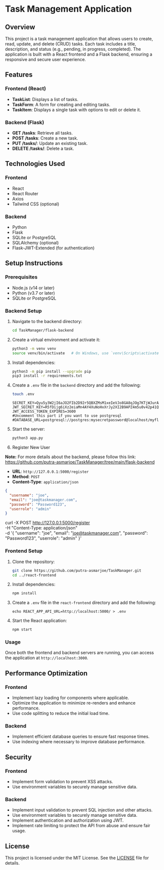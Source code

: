 # Task Management Application

## Overview

This project is a task management application that allows users to create, read, update, and delete (CRUD) tasks. Each task includes a title, description, and status (e.g., pending, in progress, completed). The application is built with a React frontend and a Flask backend, ensuring a responsive and secure user experience.

## Features

### Frontend (React)
- **TaskList**: Displays a list of tasks.
- **TaskForm**: A form for creating and editing tasks.
- **TaskItem**: Displays a single task with options to edit or delete it.

### Backend (Flask)
- **GET /tasks**: Retrieve all tasks.
- **POST /tasks**: Create a new task.
- **PUT /tasks/<id>**: Update an existing task.
- **DELETE /tasks/<id>**: Delete a task.

## Technologies Used

### Frontend
- React
- React Router
- Axios
- Tailwind CSS (optional)

### Backend
- Python
- Flask
- SQLite or PostgreSQL
- SQLAlchemy (optional)
- Flask-JWT-Extended (for authentication)

## Setup Instructions

### Prerequisites
- Node.js (v14 or later)
- Python (v3.7 or later)
- SQLite or PostgreSQL

### Backend Setup

1. Navigate to the backend directory:
    ```bash
    cd TaskManager/flask-backend
    ```

2. Create a virtual environment and activate it:
    ```bash
    python3 -m venv venv
    source venv/bin/activate   # On Windows, use `venv\Scripts\activate`
    ```

3. Install dependencies:
    ```bash
    python3 -m pip install --upgrade pip
    pip3 install -r requirements.txt
    ```

4. Create a `.env` file in the `backend` directory and add the following:
    ```bash
    touch .env
    ```
    ```env
    SECRET_KEY=Qyu5y3W2jI6aJO2FIb2D92r5QBXZMsM1xeIeVJo8GA8qJOg7KTjWJurAtph7nUVY
    JWT_SECRET_KEY=R5fDijg6iXz2eiaMn4AY4XuNoHxXrJy2XI2B9APZ4m5u0v42p41QTJY39fzIxLZf
    JWT_ACCESS_TOKEN_EXPIRES=3600
    #Uncomment this part if you want to use postgresql
    #DATABASE_URL=postgresql://postgres:mysecretpassword@localhost/myflaskdb
    ```


5. Start the server:
    ```bash
    python3 app.py
    ```
6. Register New User 

**Note:** For more details about the backend, please follow this link: https://github.com/putra-asmarjoe/TaskManager/tree/main/flask-backend

- **URL**: `http://127.0.0.1:5000/register`
- **Method**: `POST`
- **Content-Type**: `application/json`
 

```json
{
  "username": "joe",
  "email": "joe@taskmanager.com",
  "password": "Password123",
  "userrole": "admin"
}
```

curl -X POST http://127.0.0.1:5000/register \
-H "Content-Type: application/json" \
-d '{
  "username": "joe",
  "email": "joe@taskmanager.com",
  "password": "Password123",
  "userrole": "admin"
}'

### Frontend Setup

1. Clone the repository:
    ```bash
    git clone https://github.com/putra-asmarjoe/TaskManager.git
    cd ../react-frontend
    ```

2. Install dependencies:
    ```bash
    npm install
    ```

3. Create a `.env` file in the `react-frontend` directory and add the following:
    ```env
    echo REACT_APP_API_URL=http://localhost:5000/ > .env
    ```

4. Start the React application:
    ```bash
    npm start
    ```
    
### Usage

Once both the frontend and backend servers are running, you can access the application at `http://localhost:3000`.

## Performance Optimization

### Frontend
- Implement lazy loading for components where applicable.
- Optimize the application to minimize re-renders and enhance performance.
- Use code splitting to reduce the initial load time.

### Backend
- Implement efficient database queries to ensure fast response times.
- Use indexing where necessary to improve database performance.

## Security

### Frontend
- Implement form validation to prevent XSS attacks.
- Use environment variables to securely manage sensitive data.

### Backend
- Implement input validation to prevent SQL injection and other attacks.
- Use environment variables to securely manage sensitive data.
- Implement authentication and authorization using JWT.
- Implement rate limiting to protect the API from abuse and ensure fair usage.

## License

This project is licensed under the MIT License. See the [LICENSE](LICENSE) file for details.
